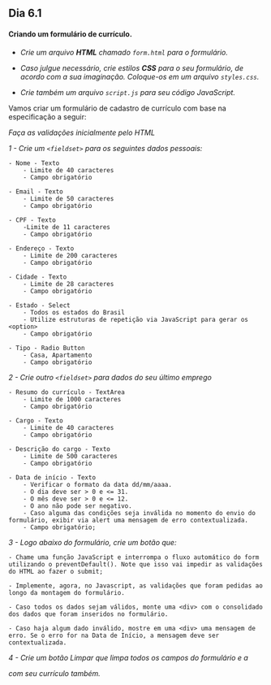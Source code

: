 ## Dia 6.1

#### Criando um formulário de currículo.

- *Crie um arquivo <strong>HTML</strong> chamado `form.html` para o formulário.*

- *Caso julgue necessário, crie estilos <strong>CSS</strong> para o seu formulário, de acordo com a sua imaginação. Coloque-os em um arquivo `styles.css`.*

- *Crie também um arquivo `script.js` para seu código JavaScript.*


Vamos criar um formulário de cadastro de currículo com base na especificação a seguir:

*Faça as validações inicialmente pelo HTML*

*1 - Crie um `<fieldset>` para os seguintes dados pessoais:*

    - Nome - Texto
        - Limite de 40 caracteres
        - Campo obrigatório

    - Email - Texto
        - Limite de 50 caracteres
        - Campo obrigatório

    - CPF - Texto
        -Limite de 11 caracteres
        - Campo obrigatório

    - Endereço - Texto
        - Limite de 200 caracteres
        - Campo obrigatório

    - Cidade - Texto
        - Limite de 28 caracteres
        - Campo obrigatório

    - Estado - Select
        - Todos os estados do Brasil
        - Utilize estruturas de repetição via JavaScript para gerar os <option>
        - Campo obrigatório

    - Tipo - Radio Button
        - Casa, Apartamento
        - Campo obrigatório


*2 - Crie outro `<fieldset>` para dados do seu último emprego*

    - Resumo do currículo - TextArea
        - Limite de 1000 caracteres
        - Campo obrigatório

    - Cargo - Texto
        - Limite de 40 caracteres
        - Campo obrigatório

    - Descrição do cargo - Texto
        - Limite de 500 caracteres
        - Campo obrigatório

    - Data de início - Texto
        - Verificar o formato da data dd/mm/aaaa.
        - O dia deve ser > 0 e <= 31.
        - O mês deve ser > 0 e <= 12.
        - O ano não pode ser negativo.
        - Caso alguma das condições seja inválida no momento do envio do formulário, exibir via alert uma mensagem de erro contextualizada.
        - Campo obrigatório;


*3 - Logo abaixo do formulário, crie um botão que:*

    - Chame uma função JavaScript e interrompa o fluxo automático do form utilizando o preventDefault(). Note que isso vai impedir as validações do HTML ao fazer o submit;
    
    - Implemente, agora, no Javascript, as validações que foram pedidas ao longo da montagem do formulário.

    - Caso todos os dados sejam válidos, monte uma <div> com o consolidado dos dados que foram inseridos no formulário.
    
    - Caso haja algum dado inválido, mostre em uma <div> uma mensagem de erro. Se o erro for na Data de Início, a mensagem deve ser contextualizada.


*4 - Crie um botão Limpar que limpa todos os campos do formulário e a <div> com seu currículo também.*
